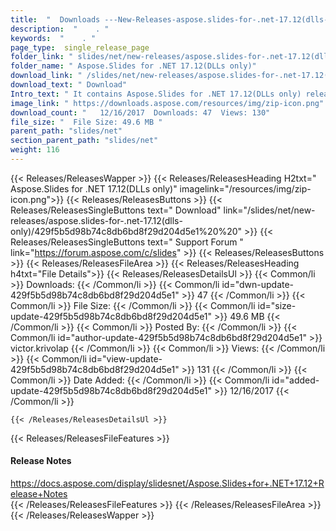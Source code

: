 ```yaml
---
title:  "  Downloads ---New-Releases-aspose.slides-for-.net-17.12(dlls-only) . " 
description:  "    . " 
keywords:  "    . " 
page_type:  single_release_page
folder_link: " slides/net/new-releases/aspose.slides-for-.net-17.12(dlls-only)/"
folder_name: " Aspose.Slides for .NET 17.12(DLLs only)"
download_link: " /slides/net/new-releases/aspose.slides-for-.net-17.12(dlls-only)/429f5b5d98b74c8db6bd8f29d204d5e1"
download_text: " Download"
Intro_text: " It contains Aspose.Slides for .NET 17.12(DLLs only) release."
image_link: " https://downloads.aspose.com/resources/img/zip-icon.png"
download_count: "   12/16/2017  Downloads: 47  Views: 130"
file_size: "  File Size: 49.6 MB "
parent_path: "slides/net"
section_parent_path: "slides/net"
weight: 116 
---
```


{{< Releases/ReleasesWapper >}}
  {{< Releases/ReleasesHeading H2txt=" Aspose.Slides for .NET 17.12(DLLs only)" imagelink="/resources/img/zip-icon.png">}}
  {{< Releases/ReleasesButtons >}}
    {{< Releases/ReleasesSingleButtons text=" Download" link="/slides/net/new-releases/aspose.slides-for-.net-17.12(dlls-only)/429f5b5d98b74c8db6bd8f29d204d5e1%20%20" >}}
    {{< Releases/ReleasesSingleButtons text=" Support Forum " link="https://forum.aspose.com/c/slides" >}}
  {{< Releases/ReleasesButtons >}}
  {{< Releases/ReleasesFileArea >}}
    {{< Releases/ReleasesHeading h4txt="File Details">}}
    {{< Releases/ReleasesDetailsUl >}}
            {{< Common/li  >}} Downloads: {{< /Common/li >}} 
      {{< Common/li id="dwn-update-429f5b5d98b74c8db6bd8f29d204d5e1" >}} 47 {{< /Common/li >}} 
      {{< Common/li  >}} File Size: {{< /Common/li >}} 
      {{< Common/li id="size-update-429f5b5d98b74c8db6bd8f29d204d5e1" >}} 49.6 MB {{< /Common/li >}} 
      {{< Common/li  >}} Posted By: {{< /Common/li >}} 
      {{< Common/li id="author-update-429f5b5d98b74c8db6bd8f29d204d5e1" >}} victor.krivolap {{< /Common/li >}} 
      {{< Common/li  >}} Views: {{< /Common/li >}} 
      {{< Common/li id="view-update-429f5b5d98b74c8db6bd8f29d204d5e1" >}} 131 {{< /Common/li >}} 
      {{< Common/li  >}} Date Added: {{< /Common/li >}} 
      {{< Common/li id="added-update-429f5b5d98b74c8db6bd8f29d204d5e1" >}} 12/16/2017 {{< /Common/li >}} 

    {{< /Releases/ReleasesDetailsUl >}}

  {{< Releases/ReleasesFileFeatures >}}
      <h4>Release Notes</h4><div><a href="https://docs.aspose.com/display/slidesnet/Aspose.Slides+for+.NET+17.12+Release+Notes">https://docs.aspose.com/display/slidesnet/Aspose.Slides+for+.NET+17.12+Release+Notes</a></div>
  {{< /Releases/ReleasesFileFeatures >}}
 {{< /Releases/ReleasesFileArea >}}
{{< /Releases/ReleasesWapper >}}


